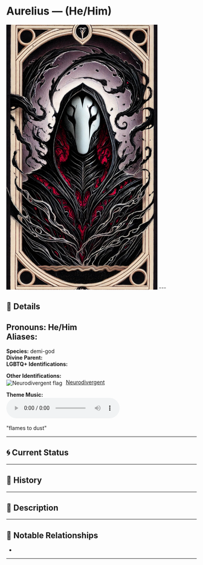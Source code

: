 # Aurelius — (He/Him)

<!-- Optional -->
<img src="aurelius.jpg" alt="Aurelius" width="400" />
---

## 📕 Details
**Pronouns:** He/Him  
**Aliases:**  
  -   
  
**Species:** demi-god  
**Divine Parent:**   
**LGBTQ+ Identifications:**  
    

**Other Identifications:**  
      <img src="../../flags/neurodivergent.jpg" alt="Neurodivergent flag" width="30" style="vertical-align: middle; margin-right: 6px;">
  [Neurodivergent](../../../identifiers/neurodivergent/index.md)  

**Theme Music:**  
<audio controls>
  <source src="aurelius_|_flames_to_dust.mp4" type="audio/mpeg">
  Your browser does not support the audio element.
</audio>

"flames to dust"  




---

## 🌀 Current Status


---

## 📜 History


---

## 🧠 Description


---

## 🧩 Notable Relationships
  -   

---
